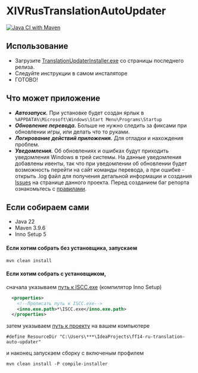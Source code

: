 # XIVRusTranslationAutoUpdater
[![Java CI with Maven](https://github.com/rastorguevia/XIVRusTranslationAutoUpdater/actions/workflows/maven.yml/badge.svg)](https://github.com/rastorguevia/XIVRusTranslationAutoUpdater/actions/workflows/maven.yml)

## Использование

* Загрузите [TranslationUpdaterInstaller.exe](https://github.com/rastorguevia/XIVRusTranslationAutoUpdater/releases/) со страницы последнего релиза.
* Следуйте инструкции в самом инсталяторе
* ГОТОВО!

## Что может приложение
* ***Автозапуск.*** При установке будет создан ярлык в ``%APPDATA%\Microsoft\Windows\Start Menu\Programs\Startup``
* ***Обновление перевода.*** Больше не нужно следить за фиксами при обновлении игры, или делать что то руками.
* ***Логирование действий приложения.*** Для отладки и нахождения проблем.
* ***Уведомления.*** Об обновлениях и ошибках будут приходить уведомления Windows в трей системы.
На данные уведомления добавлены ивенты, так что при уведомлении об обновлении будет возможность перейти на сайт команды перевода,
а при ошибке - открыть .log файл для получения детальной информации и создания [Issues](https://github.com/rastorguevia/XIVRusTranslationAutoUpdater/issues) 
на странице данного проекта. Перед созданием баг репорта ознакомьтесь с [правилами](https://github.com/rastorguevia/XIVRusTranslationAutoUpdater/blob/master/CONTRIBUTING.md).

## Если собираем сами
* Java 22 
* Maven 3.9.6
* Inno Setup 5

#### Если хотим собрать без установщика, запускаем
```console
mvn clean install
```
#### Если хотим собрать с установщиком, 
cначала указываем [путь к ISCC.exe](https://github.com/rastorguevia/XIVRusTranslationAutoUpdater/blob/master/pom.xml) (компилятор Inno Setup)
```xml
  <properties>
    <!--Прописать путь к ISCC.exe-->
    <inno.exe.path>*\ISCC.exe</inno.exe.path>
  </properties>
```
затем указываем [путь к проекту](https://github.com/rastorguevia/XIVRusTranslationAutoUpdater/blob/master/installer/TranslationUpdaterInstaller.iss) на вашем компьютере
```iss
#define ResourceDir "C:\Users\***\IdeaProjects\ff14-ru-translation-auto-updater"
```
и наконец запускаем сборку с включеным профилем
```console
mvn clean install -P compile-installer
```